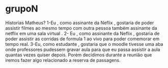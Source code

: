 # grupoN
Historias Matheus?
1-Eu , como assinante da Neflix , gostaria de poder assistir filmes ao mesmo tempo com outra pessoa também assinante da netflix em uma sala virtual .
2- Eu , como assinante da Neflix , gostaria de poder assistir as corridas de formula 1 ao vivo para poder comemorar em tempo real.
3-Eu, como estudante , gostaria que o moodle tivesse uma aba onde professores pudessem gravar aula para que eu passa assistir a aula quantas vezes quiser depois.
Porém decidimos durante a reunião que iremos fazer algo relacionado a reserva de passagens.
